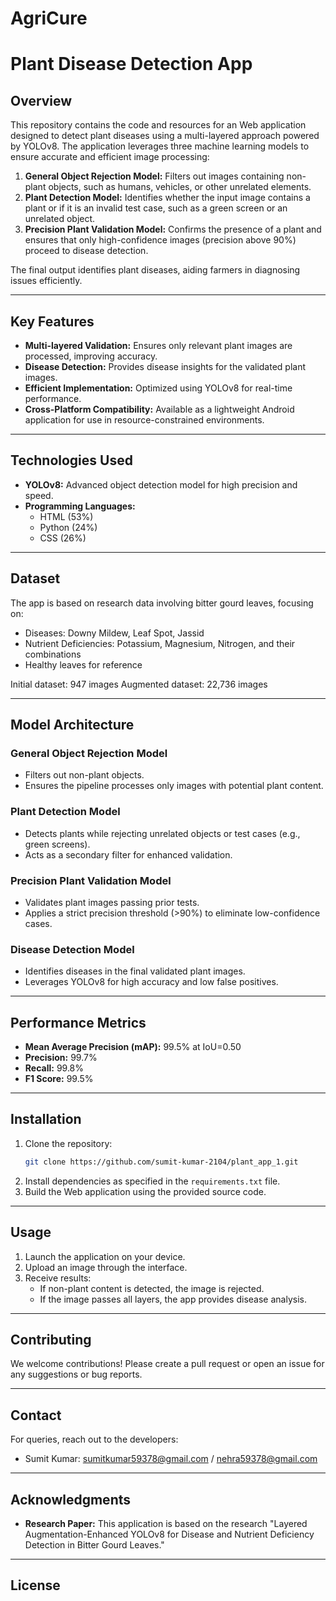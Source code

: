 # AgriCure
# Plant Disease Detection App

## Overview

This repository contains the code and resources for an Web application designed to detect plant diseases using a multi-layered approach powered by YOLOv8. The application leverages three machine learning models to ensure accurate and efficient image processing:

1. **General Object Rejection Model:** Filters out images containing non-plant objects, such as humans, vehicles, or other unrelated elements.
2. **Plant Detection Model:** Identifies whether the input image contains a plant or if it is an invalid test case, such as a green screen or an unrelated object.
3. **Precision Plant Validation Model:** Confirms the presence of a plant and ensures that only high-confidence images (precision above 90%) proceed to disease detection.

The final output identifies plant diseases, aiding farmers in diagnosing issues efficiently.

---

## Key Features

- **Multi-layered Validation:** Ensures only relevant plant images are processed, improving accuracy.
- **Disease Detection:** Provides disease insights for the validated plant images.
- **Efficient Implementation:** Optimized using YOLOv8 for real-time performance.
- **Cross-Platform Compatibility:** Available as a lightweight Android application for use in resource-constrained environments.

---

## Technologies Used

- **YOLOv8:** Advanced object detection model for high precision and speed.
- **Programming Languages:**
  - HTML (53%)
  - Python (24%)
  - CSS (26%)

---

## Dataset

The app is based on research data involving bitter gourd leaves, focusing on:
- Diseases: Downy Mildew, Leaf Spot, Jassid
- Nutrient Deficiencies: Potassium, Magnesium, Nitrogen, and their combinations
- Healthy leaves for reference

Initial dataset: 947 images
Augmented dataset: 22,736 images

---

## Model Architecture

### General Object Rejection Model
- Filters out non-plant objects.
- Ensures the pipeline processes only images with potential plant content.

### Plant Detection Model
- Detects plants while rejecting unrelated objects or test cases (e.g., green screens).
- Acts as a secondary filter for enhanced validation.

### Precision Plant Validation Model
- Validates plant images passing prior tests.
- Applies a strict precision threshold (>90%) to eliminate low-confidence cases.

### Disease Detection Model
- Identifies diseases in the final validated plant images.
- Leverages YOLOv8 for high accuracy and low false positives.

---

## Performance Metrics

- **Mean Average Precision (mAP):** 99.5% at IoU=0.50
- **Precision:** 99.7%
- **Recall:** 99.8%
- **F1 Score:** 99.5%

---

## Installation

1. Clone the repository:
   ```bash
   git clone https://github.com/sumit-kumar-2104/plant_app_1.git
   ```
2. Install dependencies as specified in the `requirements.txt` file.
3. Build the Web application using the provided source code.

---

## Usage

1. Launch the application on your device.
2. Upload an image through the interface.
3. Receive results:
   - If non-plant content is detected, the image is rejected.
   - If the image passes all layers, the app provides disease analysis.

---

## Contributing

We welcome contributions! Please create a pull request or open an issue for any suggestions or bug reports.

---

## Contact

For queries, reach out to the developers:
- Sumit Kumar: sumitkumar59378@gmail.com / nehra59378@gmail.com

---

## Acknowledgments

- **Research Paper:** This application is based on the research "Layered Augmentation-Enhanced YOLOv8 for Disease and Nutrient Deficiency Detection in Bitter Gourd Leaves."

---

## License



